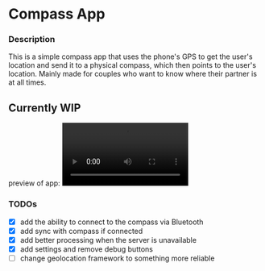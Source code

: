 # Compass App

### Description
This is a simple compass app that uses the phone's GPS to get the user's location and send it to a physical compass, which then points to the user's location. Mainly made for couples who want to know where their partner is at all times.



## Currently WIP
preview of app:
<video src='https://user-images.githubusercontent.com/50590135/235178677-73e02a8a-546c-45ff-a05c-6697c7a57c55.webm' width=250/>

### TODOs
- [x] add the ability to connect to the compass via Bluetooth
- [x] add sync with compass if connected
- [x] add better processing when the server is unavailable
- [x] add settings and remove debug buttons
- [ ] change geolocation framework to something more reliable
